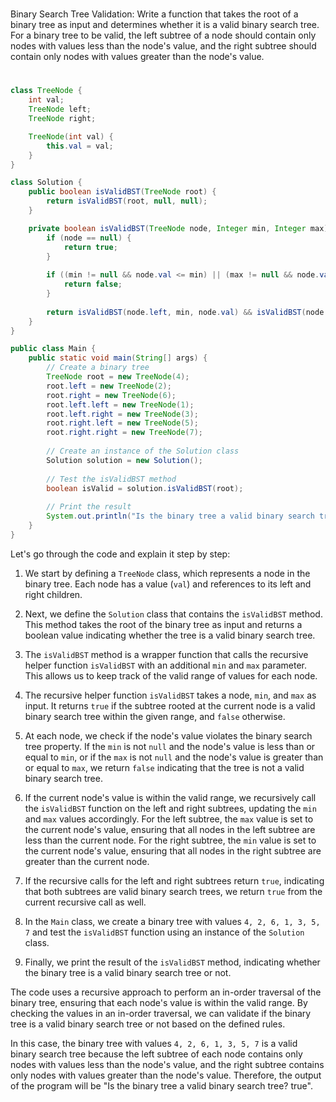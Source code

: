 #
Binary Search Tree Validation: Write a function that takes the root of a binary tree as input and determines whether it is a valid binary search tree. For a binary tree to be valid, the left subtree of a node should contain only nodes with values less than the node's value, and the right subtree should contain only nodes with values greater than the node's value.
#

```java
class TreeNode {
    int val;
    TreeNode left;
    TreeNode right;

    TreeNode(int val) {
        this.val = val;
    }
}

class Solution {
    public boolean isValidBST(TreeNode root) {
        return isValidBST(root, null, null);
    }

    private boolean isValidBST(TreeNode node, Integer min, Integer max) {
        if (node == null) {
            return true;
        }
        
        if ((min != null && node.val <= min) || (max != null && node.val >= max)) {
            return false;
        }
        
        return isValidBST(node.left, min, node.val) && isValidBST(node.right, node.val, max);
    }
}

public class Main {
    public static void main(String[] args) {
        // Create a binary tree
        TreeNode root = new TreeNode(4);
        root.left = new TreeNode(2);
        root.right = new TreeNode(6);
        root.left.left = new TreeNode(1);
        root.left.right = new TreeNode(3);
        root.right.left = new TreeNode(5);
        root.right.right = new TreeNode(7);
        
        // Create an instance of the Solution class
        Solution solution = new Solution();
        
        // Test the isValidBST method
        boolean isValid = solution.isValidBST(root);
        
        // Print the result
        System.out.println("Is the binary tree a valid binary search tree? " + isValid);
    }
}
```

Let's go through the code and explain it step by step:

1. We start by defining a `TreeNode` class, which represents a node in the binary tree. Each node has a value (`val`) and references to its left and right children.

2. Next, we define the `Solution` class that contains the `isValidBST` method. This method takes the root of the binary tree as input and returns a boolean value indicating whether the tree is a valid binary search tree.

3. The `isValidBST` method is a wrapper function that calls the recursive helper function `isValidBST` with an additional `min` and `max` parameter. This allows us to keep track of the valid range of values for each node.

4. The recursive helper function `isValidBST` takes a node, `min`, and `max` as input. It returns `true` if the subtree rooted at the current node is a valid binary search tree within the given range, and `false` otherwise.

5. At each node, we check if the node's value violates the binary search tree property. If the `min` is not `null` and the node's value is less than or equal to `min`, or if the `max` is not `null` and the node's value is greater than or equal to `max`, we return `false` indicating that the tree is not a valid binary search tree.

6. If the current node's value is within the valid range, we recursively call the `isValidBST` function on the left and right subtrees, updating the `min` and `max` values accordingly. For the left subtree, the `max` value is set to the current node's value, ensuring that all nodes in the left subtree are less than the current node. For the right subtree, the `min` value is set to the current node's value, ensuring that all nodes in the right subtree are greater than the current node.

7. If the recursive calls for the left and right subtrees return `true`, indicating that both subtrees are valid binary search trees, we return `true` from the current recursive call as well.

8. In the `Main` class, we create a binary tree with values `4, 2, 6, 1, 3, 5, 7` and test the `isValidBST` function using an instance of the `Solution` class.

9. Finally, we print the result of the `isValidBST` method, indicating whether the binary tree is a valid binary search tree or not.

The code uses a recursive approach to perform an in-order traversal of the binary tree, ensuring that each node's value is within the valid range. By checking the values in an in-order traversal, we can validate if the binary tree is a valid binary search tree or not based on the defined rules.

In this case, the binary tree with values `4, 2, 6, 1, 3, 5, 7` is a valid binary search tree because the left subtree of each node contains only nodes with values less than the node's value, and the right subtree contains only nodes with values greater than the node's value. Therefore, the output of the program will be "Is the binary tree a valid binary search tree? true".
